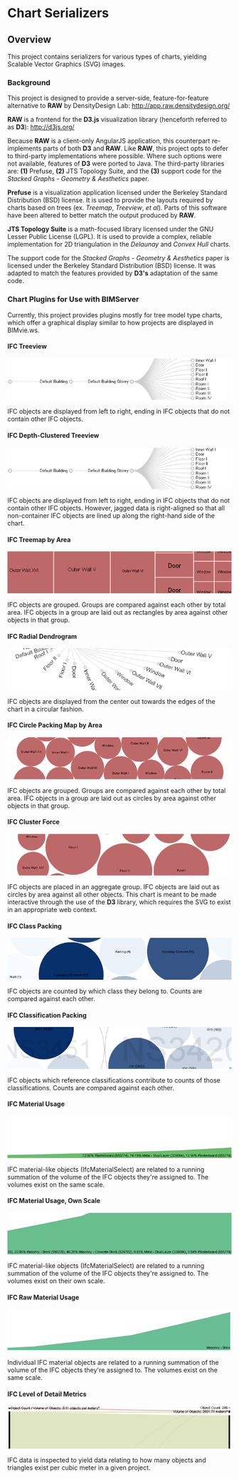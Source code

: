 # Chart Serializers

## Overview

This project contains serializers for various types of charts, yielding Scalable Vector Graphics (SVG) images.

### Background

This project is designed to provide a server-side, feature-for-feature alternative to __RAW__ by DensityDesign Lab: http://app.raw.densitydesign.org/

__RAW__ is a frontend for the __D3.js__ visualization library (henceforth referred to as __D3__): http://d3js.org/

Because __RAW__ is a client-only AngularJS application, this counterpart re-implements parts of both __D3__ and __RAW__. Like __RAW__, this project opts to defer to third-party implementations where possible. Where such options were not available, features of __D3__ were ported to Java. The third-party libraries are: __(1)__ Prefuse, __(2)__ JTS Topology Suite, and the __(3)__ support code for the _Stacked Graphs - Geometry & Aesthetics_ paper.

__Prefuse__ is a visualization application licensed under the Berkeley Standard Distribution (BSD) license. It is used to provide the layouts required by charts based on trees (ex. _Treemap_, _Treeview_, _et al_). Parts of this software have been altered to better match the output produced by __RAW__.

__JTS Topology Suite__ is a math-focused library licensed under the GNU Lesser Public License (LGPL). It is used to provide a complex, reliable implementation for 2D triangulation in the _Delaunay_ and _Convex Hull_ charts.

The support code for the _Stacked Graphs - Geometry & Aesthetics_ paper is licensed under the Berkeley Standard Distribution (BSD) license. It was adapted to match the features provided by __D3's__ adaptation of the same code.

### Chart Plugins for Use with BIMServer

Currently, this project provides plugins mostly for tree model type charts, which offer a graphical display similar to how projects are displayed in BIMvie.ws.

#### IFC Treeview

![Treeview](./readme%20images/Treeview.png?raw=true)

IFC objects are displayed from left to right, ending in IFC objects that do not contain other IFC objects.

#### IFC Depth-Clustered Treeview

![Depth-Clustered Treeview](./readme%20images/Depth-Clustered%20Treeview.png?raw=true)

IFC objects are displayed from left to right, ending in IFC objects that do not contain other IFC objects. However, jagged data is right-aligned so that all non-container IFC objects are lined up along the right-hand side of the chart.

#### IFC Treemap by Area

![Treemap](./readme%20images/Treemap.png?raw=true)

IFC objects are grouped. Groups are compared against each other by total area. IFC objects in a group are laid out as rectangles by area against other objects in that group.

#### IFC Radial Dendrogram

![Radial Dendrogram](./readme%20images/Radial%20Dendrogram.png?raw=true)

IFC objects are displayed from the center out towards the edges of the chart in a circular fashion.

#### IFC Circle Packing Map by Area

![Circle Packing](./readme%20images/Circle%20Packing.png?raw=true)

IFC objects are grouped. Groups are compared against each other by total area. IFC objects in a group are laid out as circles by area against other objects in that group.

#### IFC Cluster Force

![Cluster Force](./readme%20images/Cluster%20Force.png?raw=true)

IFC objects are placed in an aggregate group. IFC objects are laid out as circles by area against all other objects. This chart is meant to be made interactive through the use of the __D3__ library, which requires the SVG to exist in an appropriate web context.

#### IFC Class Packing

![Class Packing](./readme%20images/Class%20Packing.png?raw=true)

IFC objects are counted by which class they belong to. Counts are compared against each other.

#### IFC Classification Packing

![Classification Packing](./readme%20images/Classification%20Packing.png?raw=true)

IFC objects which reference classifications contribute to counts of those classifications. Counts are compared against each other.

#### IFC Material Usage

![Material Usage](./readme%20images/Material%20Usage.png?raw=true)

IFC material-like objects (IfcMaterialSelect) are related to a running summation of the volume of the IFC objects they're assigned to. The volumes exist on the same scale.

#### IFC Material Usage, Own Scale

![Material Usage](./readme%20images/Material%20Usage,%20Own%20Scale.png?raw=true)

IFC material-like objects (IfcMaterialSelect) are related to a running summation of the volume of the IFC objects they're assigned to. The volumes exist on their own scale.

#### IFC Raw Material Usage

![Raw Material Usage](./readme%20images/Raw%20Material%20Usage.png?raw=true)

Individual IFC material objects are related to a running summation of the volume of the IFC objects they're assigned to. The volumes exist on the same scale.

#### IFC Level of Detail Metrics

![Level of Detail Metrics](./readme%20images/Level%20of%20Detail%20Metrics.png?raw=true)

IFC data is inspected to yield data relating to how many objects and triangles exist per cubic meter in a given project.
